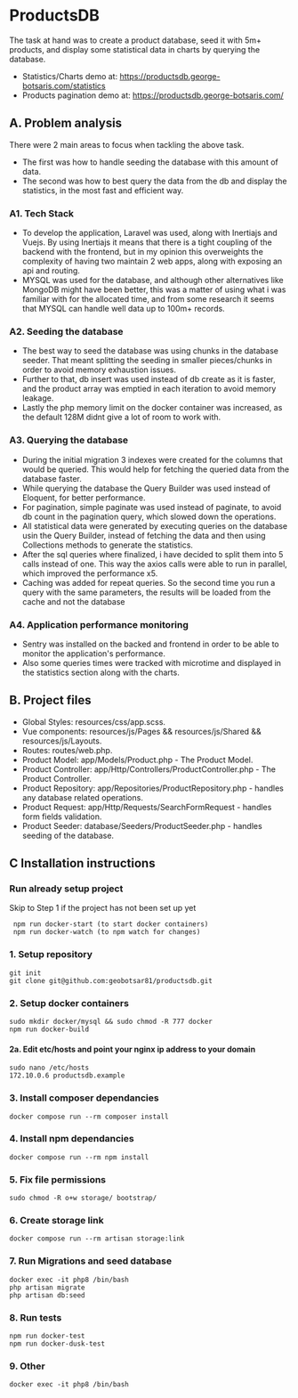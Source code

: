 # ProductsDB

The task at hand was to create a product database, seed it with 5m+ products, and display some statistical data in charts by querying the database.

-   Statistics/Charts demo at: https://productsdb.george-botsaris.com/statistics
-   Products pagination demo at: https://productsdb.george-botsaris.com/

## A. Problem analysis

There were 2 main areas to focus when tackling the above task.

-   The first was how to handle seeding the database with this amount of data.
-   The second was how to best query the data from the db and display the statistics, in the most fast and efficient way.

### A1. Tech Stack

-   To develop the application, Laravel was used, along with Inertiajs and Vuejs. By using Inertiajs it means that there is a tight coupling of the backend with the frontend, but in my opinion this overweights the complexity of having two maintain 2 web apps, along with exposing an api and routing.
-   MYSQL was used for the database, and although other alternatives like MongoDB might have been better, this was a matter of using what i was familiar with for the allocated time, and from some research it seems that MYSQL can handle well data up to 100m+ records.

### A2. Seeding the database

-   The best way to seed the database was using chunks in the database seeder. That meant splitting the seeding in smaller pieces/chunks in order to avoid memory exhaustion issues.
-   Further to that, db insert was used instead of db create as it is faster, and the product array was emptied in each iteration to avoid memory leakage.
-   Lastly the php memory limit on the docker container was increased, as the default 128M didnt give a lot of room to work with.

### A3. Querying the database

-   During the initial migration 3 indexes were created for the columns that would be queried. This would help for fetching the queried data from the database faster.
-   While querying the database the Query Builder was used instead of Eloquent, for better performance.
-   For pagination, simple paginate was used instead of paginate, to avoid db count in the pagination query, which slowed down the operations.
-   All statistical data were generated by executing queries on the database usin the Query Builder, instead of fetching the data and then using Collections methods to generate the statistics.
-   After the sql queries where finalized, i have decided to split them into 5 calls instead of one. This way the axios calls were able to run in parallel, which improved the performance x5.
-   Caching was added for repeat queries. So the second time you run a query with the same parameters, the results will be loaded from the cache and not the database

### A4. Application performance monitoring

-   Sentry was installed on the backed and frontend in order to be able to monitor the application's performance.
-   Also some queries times were tracked with microtime and displayed in the statistics section along with the charts.

## B. Project files

-   Global Styles: resources/css/app.scss.
-   Vue components: resources/js/Pages && resources/js/Shared && resources/js/Layouts.
-   Routes: routes/web.php.
-   Product Model: app/Models/Product.php - The Product Model.
-   Product Controller: app/Http/Controllers/ProductController.php - The Product Controller.
-   Product Repository: app/Repositories/ProductRepository.php - handles any database related operations.
-   Product Request: app/Http/Requests/SearchFormRequest - handles form fields validation.
-   Product Seeder: database/Seeders/ProductSeeder.php - handles seeding of the database.

## C Installation instructions

### Run already setup project

Skip to Step 1 if the project has not been set up yet

     npm run docker-start (to start docker containers)
     npm run docker-watch (to npm watch for changes)

### 1. Setup repository

    git init
    git clone git@github.com:geobotsar81/productsdb.git

### 2. Setup docker containers

    sudo mkdir docker/mysql && sudo chmod -R 777 docker
    npm run docker-build

#### 2a. Edit etc/hosts and point your nginx ip address to your domain

    sudo nano /etc/hosts
    172.10.0.6 productsdb.example

### 3. Install composer dependancies

    docker compose run --rm composer install

### 4. Install npm dependancies

    docker compose run --rm npm install

### 5. Fix file permissions

    sudo chmod -R o+w storage/ bootstrap/

### 6. Create storage link

    docker compose run --rm artisan storage:link

### 7. Run Migrations and seed database

    docker exec -it php8 /bin/bash
    php artisan migrate
    php artisan db:seed

### 8. Run tests

    npm run docker-test
    npm run docker-dusk-test

### 9. Other

    docker exec -it php8 /bin/bash
